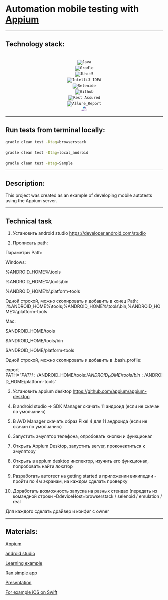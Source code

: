 # Automation mobile testing with [Appium](https://appium.io/)


___

## Technology stack:

<p  align="center">

<code>
<img width="5%" title="Java" src="forReadme/Java_icon.png">
<img width="5%" title="Gradle" src="forReadme/Gradle_icon.svg">
<img width="5%" title="JUnit5" src="forReadme/JUnit5_icon.png">
<img width="5%" title="IntelliJ IDEA" src="forReadme/Intellij_icon.png">
<img width="5%" title="Selenide" src="forReadme/Selenide_icon.svg">
<img width="5%" title="Github" src="forReadme/Github_icon.png">
<img width="5%" title="Rest Assured" src="forReadme/Rest Assured.png">
<img width="5%" title="Allure_Report" src="forReadme/Allure_Report_icon.svg">
<img width="5%" title="Appium" src="forReadme/appium.png">
</code>
</p>


___

## Run tests from terminal locally:

```bash
gradle clean test -Dtag=browserstack

gradle clean test -Dtag=local_android

gradle clean test -Dtag=Sample
```
___

## Description:

This project was created as an example of developing mobile autotests using the Appium server.

___

## Technical task

1. Установить android studio https://developer.android.com/studio

2. Прописать path:

Параметры Path:

Windows:

%ANDROID_HOME%\tools

%ANDROID_HOME%\tools\bin

%ANDROID_HOME%\platform-tools

Одной строкой, можно скопировать и добавить в конец Path: ;%ANDROID_HOME%\tools;%ANDROID_HOME%\tools\bin;%ANDROID_HOME%\platform-tools

Mac:

$ANDROID_HOME/tools

$ANDROID_HOME/tools/bin

$ANDROID_HOME/platform-tools

Одной строкой, можно скопировать и добавить в .bash_profile:

export PATH=”${PATH}:/$ANDROID_HOME/tools:/$ANDROID_HOME/tools/bin:/$ANDROID_HOME/platform-tools”

3. Установить appium desktop https://github.com/appium/appium-desktop

4. В android studio -> SDK Manager скачать 11 андроид (если не скачан по умолчанию)

5. В AVD Manager скачать образ Pixel 4 для 11 андроида (если не скачан по умолчанию)

6. Запустить эмулятор телефона, опробовать кнопки и функционал

7. Открыть Appium Desktop, запустить server, проконектиться к эмулятору

8. Открыть в appium desktop инспектор, изучить его функционал, попробовать найти локатор

9. Разработать автотест на getting started в приложении википедии - пройти по 4м экранам, на каждом сделать проверку

10. Доработать возможность запуска на разных стендах (передать из командной строки -DdeviceHost=browserstack / selenoid / emulation / real

Для каждого сделать драйвер и конфиг с owner

---

## Materials:

[Appium](https://appium.io/)

[android studio](https://developer.android.com/studio)

[Learning example](https://github.com/qa-guru/wikipedia-mobile-tests/tree/local)

[Ran simple app](https://app-live.browserstack.com/)

[Presentation](https://www.youtube.com/watch?v=6R48jJ1h8nU)

[For example iOS on Swift](https://swiftwithmajid.com/2021/03/18/ui-testing-in-swift-with-xctest-framework/)